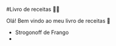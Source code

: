 #Livro de receitas :man_cook:



Olá! Bem vindo ao meu livro de receitas :wave:

- Strogonoff de Frango
- 
